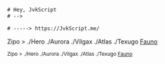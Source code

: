 ```diff
# Hey, JvkScript
# -->

# -----> https://JvkScript.me/
```

 Zipo > ./Hero ./Aurora ./Vilgax ./Atlas ./Texugo [Fauno](https://JvkScript.me/Fauno)

 

<small>Zipo > ./Hero ./Aurora ./Vilgax ./Atlas ./Texugo <a href="https://JvkScript.me/Fauno">Fauno</a></small>



##
 


